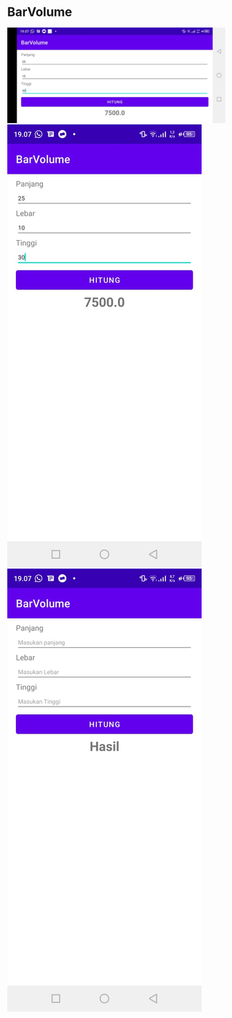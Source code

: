 # BarVolume
![alt text](https://github.com/Lysander-cmd/BarVolume/blob/master/1.jfif)
![alt text](https://github.com/Lysander-cmd/BarVolume/blob/master/2.jfif)
![alt text](https://github.com/Lysander-cmd/BarVolume/blob/master/3.jfif)
